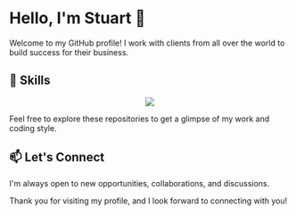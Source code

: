 
# Hello, I'm Stuart 👋

Welcome to my GitHub profile! I work with clients from all over the world to build success for their business.

## 🚀 Skills

<p align="center">
  <img src="https://skillicons.dev/icons?i=java,kotlin,swift,react,dart,flutter,python,django,php,laravel,nodejs,golang,ruby,figma&theme=light"/>
</p>

Feel free to explore these repositories to get a glimpse of my work and coding style.

## 📫 Let's Connect

I'm always open to new opportunities, collaborations, and discussions.

Thank you for visiting my profile, and I look forward to connecting with you!

